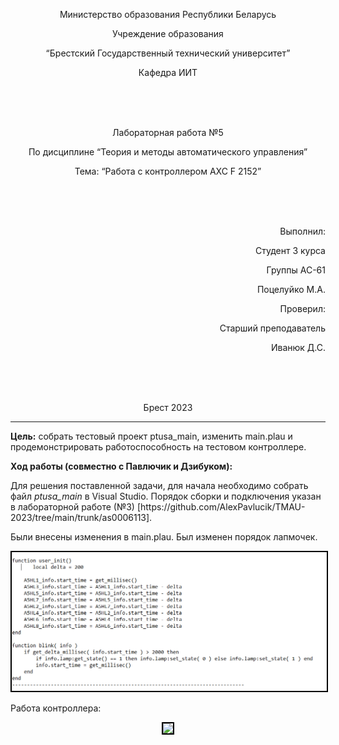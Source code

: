 <p align="center"> Министерство образования Республики Беларусь</p>
<p align="center">Учреждение образования</p>
<p align="center">“Брестский Государственный технический университет”</p>
<p align="center">Кафедра ИИТ</p>
<br><br><br>
<p align="center">Лабораторная работа №5</p>
<p align="center">По дисциплине “Теория и методы автоматического управления”</p>
<p align="center">Тема: “Работа с контроллером AXC F 2152”</p>
<br><br><br>
<p align="right">Выполнил:</p>
<p align="right">Студент 3 курса</p>
<p align="right">Группы АС-61</p>
<p align="right">Поцелуйко М.А.</p>
<p align="right">Проверил:</p>
<p align="right">Старший преподаватель</p>
<p align="right">Иванюк Д.С.</p>
<br><br><br>
<p align="center">Брест 2023</p>

---

<p> <strong>Цель:</strong> собрать тестовый проeкт ptusa_main, изменить main.plau и продемонстрировать работоспособность на тестовом контроллере.</p>

<p> <strong>Ход работы (совместно с Павлючик и Дзибуком):</strong> </p>
<p>Для решения поставленной задачи, для начала необходимо собрать файл <em>ptusa_main</em> в Visual Studio. Порядок сборки и подключения указан в лабораторной работе (№3) [https://github.com/AlexPavlucik/TMAU-2023/tree/main/trunk/as0006113].  </p>

<p>Были внесены изменения в main.plau. Был изменен порядок лапмочек.</p>

<p align="center"><img style='border:2px solid #000000'src="images/main.png"/>

<p>Работа контроллера:</p>

<p align="center"><img style='border:2px solid #000000'src="images/chek.gif"/>
